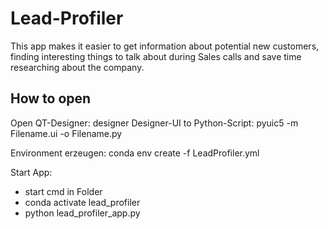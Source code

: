 # Lead-Profiler

This app makes it easier to get information about potential new customers, finding interesting things to talk about during Sales calls and save time researching about the company.

## How to open
Open QT-Designer: designer
Designer-UI to Python-Script: pyuic5 -m Filename.ui -o Filename.py

Environment erzeugen:
conda env create -f LeadProfiler.yml

Start App:
- start cmd in Folder
- conda activate lead_profiler
- python lead_profiler_app.py
